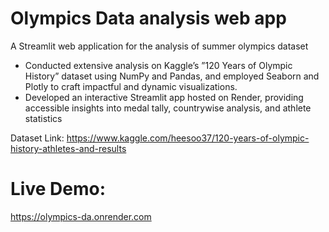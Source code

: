 ﻿# Olympics Data analysis web app
A Streamlit web application for the analysis of summer olympics dataset

- Conducted extensive analysis on Kaggle’s ”120 Years of Olympic History” dataset using NumPy and Pandas, and employed
Seaborn and Plotly to craft impactful and dynamic visualizations.
- Developed an interactive Streamlit app hosted on Render, providing accessible insights into medal tally, countrywise analysis,
and athlete statistics

Dataset Link: https://www.kaggle.com/heesoo37/120-years-of-olympic-history-athletes-and-results

# Live Demo:
https://olympics-da.onrender.com
